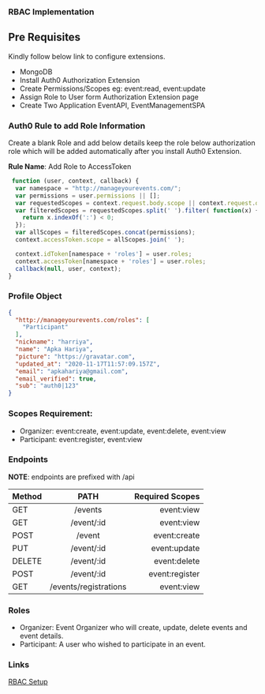 ### RBAC Implementation

## Pre Requisites

Kindly follow below link to configure extensions.

- MongoDB
- Install Auth0 Authorization Extension
- Create Permissions/Scopes eg: event:read, event:update
- Assign Role to User form Authorization Extension page
- Create Two Application EventAPI, EventManagementSPA


### Auth0 Rule to add Role Information
Create a blank Role and add below details keep the role below authorization role which will be added automatically after you install Auth0 Extension.

**Rule Name**: Add Role to AccessToken
```js
 function (user, context, callback) {
  var namespace = "http://manageyourevents.com/";
  var permissions = user.permissions || [];
  var requestedScopes = context.request.body.scope || context.request.query.scope;
  var filteredScopes = requestedScopes.split(' ').filter( function(x) {
    return x.indexOf(':') < 0;
  });
  var allScopes = filteredScopes.concat(permissions);
  context.accessToken.scope = allScopes.join(' ');

  context.idToken[namespace + 'roles'] = user.roles;
  context.accessToken[namespace + 'roles'] = user.roles;
  callback(null, user, context);
}
```

### Profile Object
```json
{
  "http://manageyourevents.com/roles": [
    "Participant"
  ],
  "nickname": "harriya",
  "name": "Apka Hariya",
  "picture": "https://gravatar.com",
  "updated_at": "2020-11-17T11:57:09.157Z",
  "email": "apkahariya@gmail.com",
  "email_verified": true,
  "sub": "auth0|123"
}
```

### Scopes Requirement:
- Organizer: event:create, event:update, event:delete, event:view
- Participant: event:register, event:view

### Endpoints
**NOTE**: endpoints are prefixed with /api

| Method   |      PATH              | Required Scopes |
|----------|:----------------------:| ---------------:|
| GET      |  /events               |  event:view     |
| GET      |  /event/:id            |  event:view     |
| POST     |  /event                |  event:create   |
| PUT      |  /event/:id            |  event:update   |
| DELETE   |  /event/:id            |  event:delete   |
| POST     |  /event/:id            |  event:register |
| GET      |  /events/registrations |  event:view     |


### Roles
- Organizer: Event Organizer who will create, update, delete events and event details.
- Participant: A user who wished to participate in an event.

### Links
[RBAC Setup](https://auth0.com/docs/authorization/rbac)